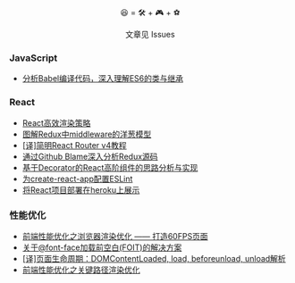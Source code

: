 <p align="center">😆 = 🛠 + 🎮 + ⚽️</p>
<p align="center">文章见 Issues</p>



### JavaScript

- [分析Babel编译代码，深入理解ES6的类与继承](https://github.com/fi3ework/blog/issues/13)

### React

- [React高效渲染策略](https://github.com/fi3ework/blog/issues/15)
- [图解Redux中middleware的洋葱模型](https://github.com/fi3ework/blog/issues/14)
- [\[译\]简明React Router v4教程](https://github.com/fi3ework/blog/issues/10)
- [通过Github Blame深入分析Redux源码](https://github.com/fi3ework/blog/issues/7)
- [基于Decorator的React高阶组件的思路分析与实现](https://github.com/fi3ework/blog/issues/6)
- [为create-react-app配置ESLint](https://github.com/fi3ework/blog/issues/5)
- [将React项目部署在heroku上展示](https://github.com/fi3ework/blog/issues/4)

### 性能优化

- [前端性能优化之浏览器渲染优化 —— 打造60FPS页面](https://github.com/fi3ework/blog/issues/9)
- [关于@font-face加载前空白(FOIT)的解决方案](https://github.com/fi3ework/blog/issues/8)
- [\[译\]页面生命周期：DOMContentLoaded, load, beforeunload, unload解析](https://github.com/fi3ework/blog/issues/3)
- [前端性能优化之关键路径渲染优化](https://github.com/fi3ework/blog/issues/16)

